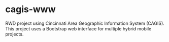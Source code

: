 cagis-www
=========

RWD project using Cincinnati Area Geographic Information System (CAGIS). This project uses a Bootstrap web interface for multiple hybrid mobile projects.
